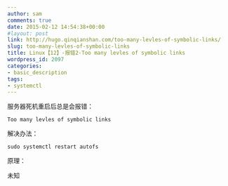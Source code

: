 ```yaml
---
author: sam
comments: true
date: 2015-02-12 14:54:38+00:00
#layout: post
link: http://hugo.qinqianshan.com/too-many-levles-of-symbolic-links/
slug: too-many-levles-of-symbolic-links
title: Linux【12】-报错2-Too many levles of symbolic links
wordpress_id: 2097
categories:
- basic_description
tags:
- systemctl
---
```


服务器死机重启后总是会报错：
		
	Too many levles of symbolic links

<!-- more -->

解决办法：
		
	sudo systemctl restart autofs


原理：

未知
